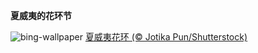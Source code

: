 
**夏威夷的花环节**

![bing-wallpaper](https://www.bing.com/th?id=OHR.HawaiianLei_ZH-CN7857272499_1920x1080.jpg)
[夏威夷花环 (© Jotika Pun/Shutterstock)](https://www.bing.com/search?q=%E5%A4%8F%E5%A8%81%E5%A4%B7&amp;form=hpcapt&amp;mkt=zh-cn)
  